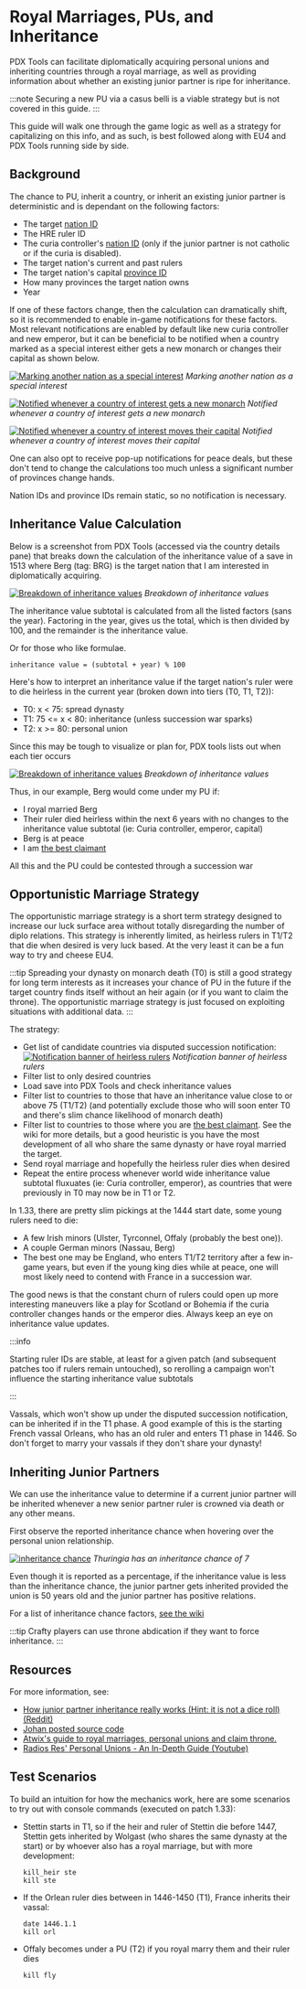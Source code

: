 # Royal Marriages, PUs, and Inheritance

PDX Tools can facilitate diplomatically acquiring personal unions and inheriting countries through a royal marriage, as well as providing information about whether an existing junior partner is ripe for inheritance.

:::note
Securing a new PU via a casus belli is a viable strategy but is not covered in this guide.
:::

This guide will walk one through the game logic as well as a strategy for capitalizing on this info, and as such, is best followed along with EU4 and PDX Tools running side by side.

## Background

The chance to PU, inherit a country, or inherit an existing junior partner is deterministic and is dependant on the following factors:

- The target [nation ID](https://eu4.paradoxwikis.com/Countries#List_of_tags)
- The HRE ruler ID
- The curia controller's [nation ID](https://eu4.paradoxwikis.com/Countries#List_of_tags) (only if the junior partner is not catholic or if the curia is disabled).
- The target nation's current and past rulers
- The target nation's capital [province ID](https://eu4.paradoxwikis.com/Geographical_list_of_provinces)
- How many provinces the target nation owns
- Year

If one of these factors change, then the calculation can dramatically shift, so it is recommended to enable in-game notifications for these factors. Most relevant notifications are enabled by default like new curia controller and new emperor, but it can be beneficial to be notified when a country marked as a special interest either gets a new monarch or changes their capital as shown below.

[![Marking another nation as a special interest](interest.jpg)](interest.jpg)
*Marking another nation as a special interest*

[![Notified whenever a country of interest gets a new monarch](monarch.jpg)](monarch.jpg)
*Notified whenever a country of interest gets a new monarch*

[![Notified whenever a country of interest moves their capital](capital.jpg)](capital.jpg)
*Notified whenever a country of interest moves their capital*

One can also opt to receive pop-up notifications for peace deals, but these don't tend to change the calculations too much unless a significant number of provinces change hands.

Nation IDs and province IDs remain static, so no notification is necessary.

## Inheritance Value Calculation

Below is a screenshot from PDX Tools (accessed via the country details pane) that breaks down the calculation of the inheritance value of a save in 1513 where Berg (tag: BRG) is the target nation that I am interested in diplomatically acquiring.

[![Breakdown of inheritance values](breakdown-1.png)](breakdown-1.png)
*Breakdown of inheritance values*

The inheritance value subtotal is calculated from all the listed factors (sans the year). Factoring in the year, gives us the total, which is then divided by 100, and the remainder is the inheritance value.

Or for those who like formulae.

```plain
inheritance value = (subtotal + year) % 100
```

Here's how to interpret an inheritance value if the target nation's ruler were to die heirless in the current year (broken down into tiers (T0, T1, T2)):

- T0: x < 75: spread dynasty
- T1: 75 <= x < 80: inheritance (unless succession war sparks)
- T2: x >= 80: personal union

Since this may be tough to visualize or plan for, PDX tools lists out when each tier occurs

[![Breakdown of inheritance values](breakdown-2.png)](breakdown-2.png)
*Breakdown of inheritance values*

Thus, in our example, Berg would come under my PU if:

- I royal married Berg
- Their ruler died heirless within the next 6 years with no changes to the inheritance value subtotal (ie: Curia controller, emperor, capital)
- Berg is at peace
- I am [the best claimant](https://eu4.paradoxwikis.com/Personal_union#Personal_union_through_diplomatic_means)

All this and the PU could be contested through a succession war

## Opportunistic Marriage Strategy

The opportunistic marriage strategy is a short term strategy designed to increase our luck surface area without totally disregarding the number of diplo relations. This strategy is inherently limited, as heirless rulers in T1/T2 that die when desired is very luck based. At the very least it can be a fun way to try and cheese EU4.

:::tip
Spreading your dynasty on monarch death (T0) is still a good strategy for long term interests as it increases your chance of PU in the future if the target country finds itself without an heir again (or if you want to claim the throne). The opportunistic marriage strategy is just focused on exploiting situations with additional data.
:::

The strategy:

- Get list of candidate countries via disputed succession notification:
  [![Notification banner of heirless rulers](notification-banner.jpg)](notification-banner.jpg)
  *Notification banner of heirless rulers*
- Filter list to only desired countries
- Load save into PDX Tools and check inheritance values
- Filter list to countries to those that have an inheritance value close to or above 75 (T1/T2) (and potentially exclude those who will soon enter T0 and there's slim chance likelihood of monarch death)
- Filter list to countries to those where you are [the best claimant](https://eu4.paradoxwikis.com/Personal_union#Personal_union_through_diplomatic_means). See the wiki for more details, but a good heuristic is you have the most development of all who share the same dynasty or have royal married the target.
- Send royal marriage and hopefully the heirless ruler dies when desired
- Repeat the entire process whenever world wide inheritance value subtotal fluxuates (ie: Curia controller, emperor), as countries that were previously in T0 may now be in T1 or T2.

In 1.33, there are pretty slim pickings at the 1444 start date, some young rulers need to die:

- A few Irish minors (Ulster, Tyrconnel, Offaly (probably the best one)).
- A couple German minors (Nassau, Berg)
- The best one may be England, who enters T1/T2 territory after a few in-game years, but even if the young king dies while at peace, one will most likely need to contend with France in a succession war.

The good news is that the constant churn of rulers could open up more interesting maneuvers like a play for Scotland or Bohemia if the curia controller changes hands or the emperor dies. Always keep an eye on inheritance value updates.  

:::info

Starting ruler IDs are stable, at least for a given patch (and subsequent patches too if rulers remain untouched), so rerolling a campaign won't influence the starting inheritance value subtotals

:::

Vassals, which won't show up under the disputed succession notification, can be inherited if in the T1 phase. A good example of this is the starting French vassal Orleans, who has an old ruler and enters T1 phase in 1446. So don't forget to marry your vassals if they don't share your dynasty! 

## Inheriting Junior Partners

We can use the inheritance value to determine if a current junior partner will be inherited whenever a new senior partner ruler is crowned via death or any other means.

First observe the reported inheritance chance when hovering over the personal union relationship.

[![inheritance chance](inheritance-chance.png)](inheritance-chance.png)
*Thuringia has an inheritance chance of 7*

Even though it is reported as a percentage, if the inheritance value is less than the inheritance chance, the junior partner gets inherited provided the union is 50 years old and the junior partner has positive relations.

For a list of inheritance chance factors, [see the wiki](https://eu4.paradoxwikis.com/Personal_union#Inheritance)

:::tip
Crafty players can use throne abdication if they want to force inheritance.
:::

## Resources

For more information, see:

- [How junior partner inheritance really works (Hint: it is not a dice roll) (Reddit)](https://www.reddit.com/r/eu4/comments/sfnba3/how_junior_partner_inheritance_really_workshint/?utm_source=share&utm_medium=web2x&context=3)
- [Johan posted source code](https://forum.paradoxplaza.com/forum/threads/how-junior-partner-inheritance-really-works-hint-it-is-not-a-dice-roll.1508465/post-28723263)
- [Atwix's guide to royal marriages, personal unions and claim throne.](https://forum.paradoxplaza.com/forum/threads/guide-to-royal-marriages-personal-unions-and-claim-throne.788829)
- [Radios Res' Personal Unions - An In-Depth Guide (Youtube)](https://youtu.be/seW0FRZdts4)

## Test Scenarios

To build an intuition for how the mechanics work, here are some scenarios to try out with console commands (executed on patch 1.33):

- Stettin starts in T1, so if the heir and ruler of Stettin die before 1447, Stettin gets inherited by Wolgast (who shares the same dynasty at the start) or by whoever also has a royal marriage, but with more development:
  ```
  kill_heir ste
  kill ste
  ```
- If the Orlean ruler dies between in 1446-1450 (T1), France inherits their vassal:
  ```
  date 1446.1.1
  kill orl
  ```
- Offaly becomes under a PU (T2) if you royal marry them and their ruler dies
  ```
  kill fly
  ```
